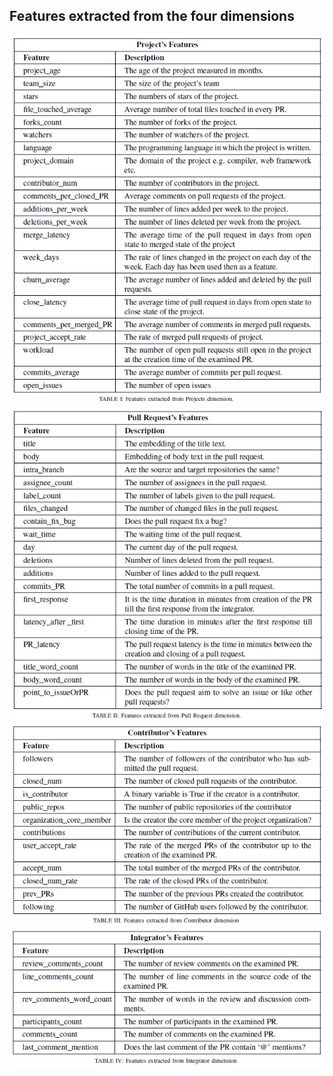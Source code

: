 ## Features extracted from the four dimensions

![Image](https://github.com/Tools-Demo/CARTESIAN/blob/master/projects.png)
![Image](https://github.com/Tools-Demo/CARTESIAN/blob/master/pull_request.png)
![Image](https://github.com/Tools-Demo/CARTESIAN/blob/master/contributor.png)
![Image](https://github.com/Tools-Demo/CARTESIAN/blob/master/integrator.png)
